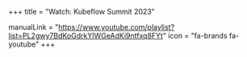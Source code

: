 +++
title = "Watch: Kubeflow Summit 2023"

manualLink = "https://www.youtube.com/playlist?list=PL2gwy7BdKoGdrkYIWGeAdKi9ntfxq8FYt"
icon = "fa-brands fa-youtube"
+++